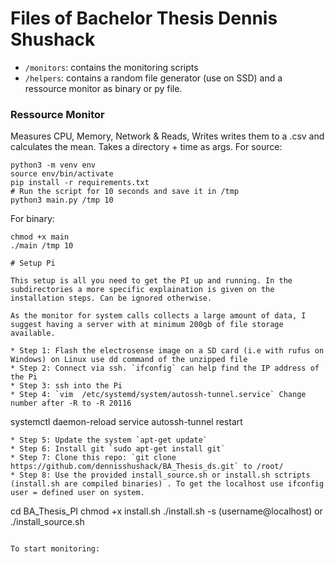 # Files of Bachelor Thesis Dennis Shushack
* `/monitors`: contains the monitoring scripts
* `/helpers`: contains a random file generator (use on SSD) and a ressource monitor as binary or py file.
### Ressource Monitor
Measures CPU, Memory, Network & Reads, Writes writes them to a .csv and calculates the mean. Takes a directory + time as args.
For source:
```
python3 -m venv env
source env/bin/activate
pip install -r requirements.txt
# Run the script for 10 seconds and save it in /tmp
python3 main.py /tmp 10
```

For binary:
```
chmod +x main
./main /tmp 10
```

```
# Setup Pi

This setup is all you need to get the PI up and running. In the subdirectories a more specific explaination is given on the installation steps. Can be ignored otherwise.

As the monitor for system calls collects a large amount of data, I suggest having a server with at minimum 200gb of file storage available.

* Step 1: Flash the electrosense image on a SD card (i.e with rufus on Windows) on Linux use dd command of the unzipped file
* Step 2: Connect via ssh. `ifconfig` can help find the IP address of the Pi
* Step 3: ssh into the Pi
* Step 4: `vim  /etc/systemd/system/autossh-tunnel.service` Change number after -R to -R 20116
```
systemctl daemon-reload
service autossh-tunnel restart 
```
* Step 5: Update the system `apt-get update`
* Step 6: Install git `sudo apt-get install git`
* Step 7: Clone this repo: `git clone https://github.com/dennisshushack/BA_Thesis_ds.git` to /root/
* Step 8: Use the provided install_source.sh or install.sh sctripts (install.sh are compiled binaries) . To get the localhost use ifconfig user = defined user on system.
```
cd BA_Thesis_PI
chmod +x install.sh
./install.sh -s (username@localhost)
or 
./install_source.sh
```

To start monitoring:
